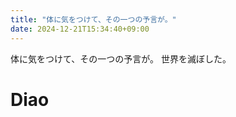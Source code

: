 ```yaml
---
title: "体に気をつけて、その一つの予言が。"
date: 2024-12-21T15:34:40+09:00
---
```

体に気をつけて、その一つの予言が。
世界を滅ぼした。

# Diao
